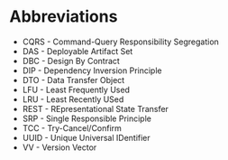 # Abbreviations

* CQRS - Command-Query Responsibility Segregation
* DAS - Deployable Artifact Set
* DBC - Design By Contract
* DIP - Dependency Inversion Principle
* DTO - Data Transfer Object
* LFU - Least Frequently Used
* LRU - Least Recently USed
* REST - REpresentational State Transfer
* SRP - Single Responsible Principle
* TCC - Try-Cancel/Confirm
* UUID - Unique Universal IDentifier
* VV - Version Vector